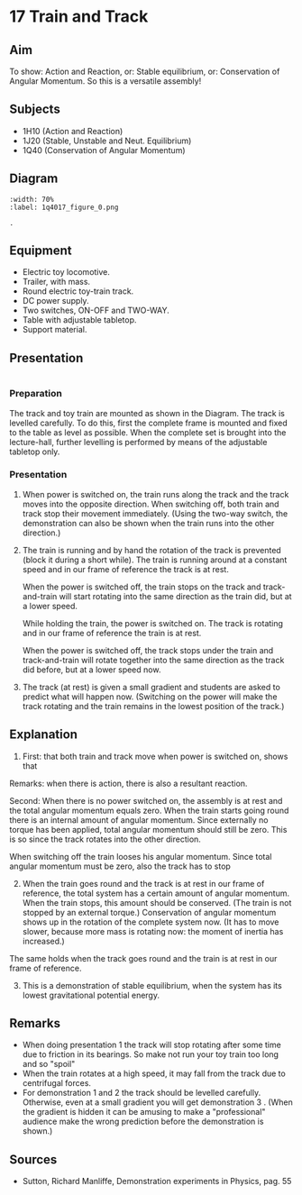 # 17 Train and Track 
    

## Aim   
To show: Action and Reaction, or: Stable equilibrium, or: Conservation of Angular Momentum. So this is a versatile assembly!    
  
## Subjects   
* 1H10 (Action and Reaction) 
* 1J20 (Stable, Unstable and Neut. Equilibrium) 
* 1Q40 (Conservation of Angular Momentum)   

## Diagram
   
```{figure} figures/figure_0.png  
:width: 70%  
:label: 1q4017_figure_0.png  

. 
```

## Equipment
 *  Electric toy locomotive. 
 *  Trailer, with mass. 
 *  Round electric toy-train track. 
 *  DC power supply. 
 *  Two switches, ON-OFF and TWO-WAY. 
 *  Table with adjustable tabletop. 
 *  Support material.

## Presentation

```{iframe} https://www.youtube.com/embed/e6Vwg-fTCdk?si=KkNqwyGsiIvkP3sq
```

### Preparation 
The track and toy train are mounted as shown in the Diagram. The track is levelled carefully. To do this, first the complete frame is mounted and fixed to the table as level as possible. When the complete set is brought into the lecture-hall, further levelling is performed by means of the adjustable tabletop only. 
### Presentation

1. When power is switched on, the train runs along the track and the track moves into the opposite direction. When switching off, both train and track stop their movement immediately. (Using the two-way switch, the demonstration can also be shown when the train runs into the other direction.)

2. The train is running and by hand the rotation of the track is prevented (block it during a short while). The train is running around at a constant speed and in our frame of reference the track is at rest.

    When the power is switched off, the train stops on the track and track-and-train will start rotating into the same direction as the train did, but at a lower speed.

    While holding the train, the power is switched on. The track is rotating and in our frame of reference the train is at rest.

    When the power is switched off, the track stops under the train and track-and-train will rotate together into the same direction as the track did before, but at a lower speed now.

3. The track (at rest) is given a small gradient and students are asked to predict what will happen now. (Switching on the power will make the track rotating and the train remains in the lowest position of the track.)   
  
## Explanation   
1. First: that both train and track move when power is switched on, shows that

Remarks: when there is action, there is also a resultant reaction.

Second: When there is no power switched on, the assembly is at rest and the total angular momentum equals zero. When the train starts going round there is an internal amount of angular momentum. Since externally no torque has been applied, total angular momentum should still be zero. This is so since the track rotates into the other direction.

When switching off the train looses his angular momentum. Since total angular momentum must be zero, also the track has to stop

2. When the train goes round and the track is at rest in our frame of reference, the total system has a certain amount of angular momentum. When the train stops, this amount should be conserved. (The train is not stopped by an external torque.) Conservation of angular momentum shows up in the rotation of the complete system now. (It has to move slower, because more mass is rotating now: the moment of inertia has increased.)

The same holds when the track goes round and the train is at rest in our frame of reference.

3. This is a demonstration of stable equilibrium, when the system has its lowest gravitational potential energy.
  
## Remarks   
- When doing presentation 1 the track will stop rotating after some time due to friction in its bearings. So make not run your toy train too long and so "spoil"
- When the train rotates at a high speed, it may fall from the track due to centrifugal forces.
- For demonstration 1 and 2 the track should be levelled carefully. Otherwise, even at a small gradient you will get demonstration 3 .
(When the gradient is hidden it can be amusing to make a "professional" audience make the wrong prediction before the demonstration is shown.)
   
  
## Sources
 *  Sutton, Richard Manliffe, Demonstration experiments in Physics, pag. 55
  
